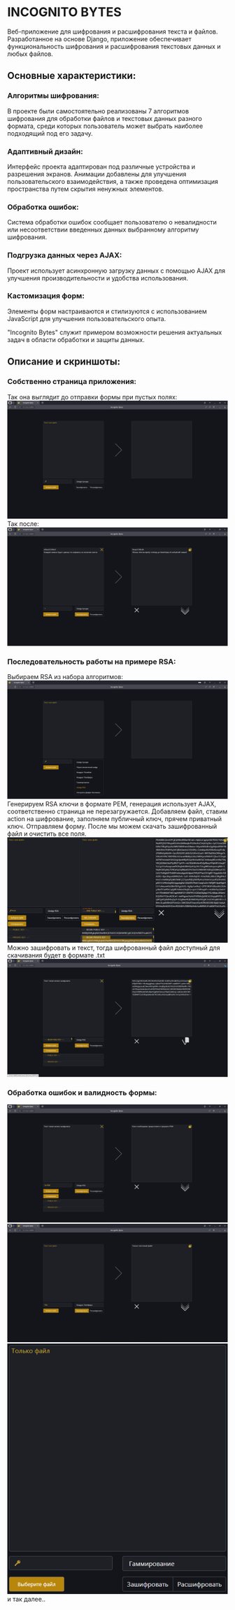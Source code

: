 # INCOGNITO BYTES

Веб-приложение для шифрования и расшифрования текста и файлов. Разработанное на основе Django, приложение обеспечивает функциональность шифрования и расшифрования текстовых данных и любых файлов.

## Основные характеристики:

### Алгоритмы шифрования:
В проекте были самостоятельно реализованы 7 алгоритмов шифрования для обработки файлов и текстовых данных разного формата, среди которых пользователь может выбрать наиболее подходящий под его задачу.

### Адаптивный дизайн:
Интерфейс проекта адаптирован под различные устройства и разрешения экранов. Анимации добавлены для улучшения пользовательского взаимодействия, а также проведена оптимизация пространства путем скрытия ненужных элементов.

### Обработка ошибок:
Система обработки ошибок сообщает пользователю о невалидности или несоответствии введенных данных выбранному алгоритму шифрования.

### Подгрузка данных через AJAX:
Проект использует асинхронную загрузку данных с помощью AJAX для улучшения производительности и удобства использования.

### Кастомизация форм:
Элементы форм настраиваются и стилизуются с использованием JavaScript для улучшения пользовательского опыта.

"Incognito Bytes" служит примером возможности решения актуальных задач в области обработки и защиты данных.

## Описание и скриншоты:

### Собственно страница приложения:
Так она выглядит до отправки формы при пустых полях:
![](Screenshots/main.png)
Так после:
![](Screenshots/main2.png)

### Последовательность работы на примере RSA:
Выбираем RSA из набора алгоритмов:
![](Screenshots/RSA%20pick.png)
Генерируем RSA ключи в формате PEM, генерация использует AJAX, соответственно страница не перезагружается. Добавляем файл, ставим action на шифрование, заполняем публичный ключ, прячем приватный ключ. Отправляем форму. После мы можем скачать зашифрованный файл и очистить все поля.
![](Screenshots/RSA.png)
Можно зашифровать и текст, тогда шифрованный файл доступный для скачивания будет в формате .txt
![](Screenshots/RSA%20text.png)

### Обработка ошибок и валидность формы:
![](Screenshots/RSA%20error.png)
![](Screenshots/file%20error.png)
![](Screenshots/gamming%20warning.png) и так далее..

